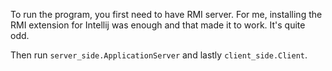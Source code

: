 To run the program, you first need to have RMI server. 
For me, installing the RMI extension for 
Intellij was enough and that made it to work. It's quite odd.

Then run ```server_side.ApplicationServer``` and
lastly ```client_side.Client```.
